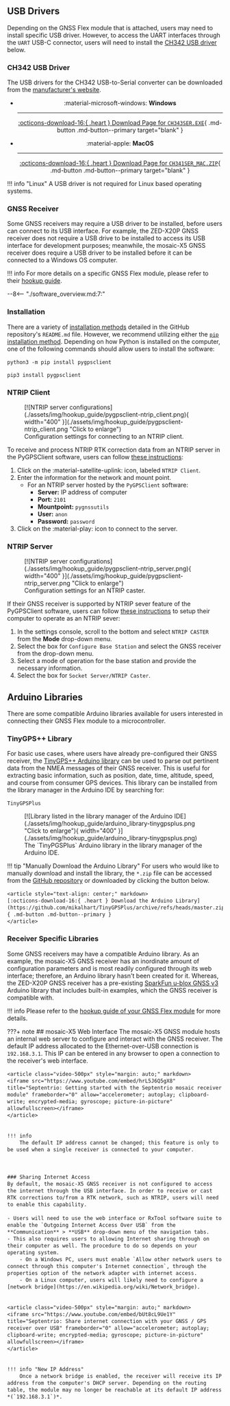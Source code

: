 ## USB Drivers
Depending on the GNSS Flex module that is attached, users may need to install specific USB driver. However, to access the UART interfaces through the `UART` USB-C connector, users will need to install the [CH342 USB driver](#ch342-usb-driver) below.


### CH342 USB Driver
The USB drivers for the CH342 USB-to-Serial converter can be downloaded from the [manufacturer's website](https://www.wch-ic.com/search?q=CH342&t=downloads).


<div class="grid cards" align="center" markdown>

-   :material-microsoft-windows: **Windows**

	---

	[:octicons-download-16:{ .heart } Download Page for `CH343SER.EXE`](https://www.wch-ic.com/downloads/CH343SER_EXE.html){ .md-button .md-button--primary target="blank" }


-   :material-apple: **MacOS**

	---

	[:octicons-download-16:{ .heart } Download Page for `CH341SER_MAC.ZIP`](https://www.wch-ic.com/downloads/CH34XSER_MAC_ZIP.html){ .md-button .md-button--primary target="blank" }

</div>


!!! info "Linux"
	A USB driver is not required for Linux based operating systems.



### GNSS Receiver
Some GNSS receivers may require a USB driver to be installed, before users can connect to its USB interface. For example, the ZED-X20P GNSS receiver does not require a USB drive to be installed to access its USB interface for development purposes; meanwhile, the mosaic-X5 GNSS receiver does require a USB driver to be installed before it can be connected to a Windows OS computer.


!!! info
	For more details on a specific GNSS Flex module, please refer to their [hookup guide](../modules.md).



<!-- Add snippet for the manufacturer's software and PyGPSClient -->
<!-- ========================================================================================================== -->

--8<-- "./software_overview.md:7:"

<!--  -->



### Installation
There are a variety of [installation methods](https://github.com/semuconsulting/PyGPSClient?tab=readme-ov-file#installation) detailed in the GitHub repository's `README.md` file. However, we recommend utilizing either the [`pip` installation method](https://github.com/semuconsulting/PyGPSClient?tab=readme-ov-file#install-using-pip). Depending on how Python is installed on the computer, one of the following commands should allow users to install the software:

```shell
python3 -m pip install pygpsclient
```

```shell
pip3 install pygpsclient
```



### NTRIP Client

<div class="grid" markdown>

<div markdown>

<figure markdown>
[![NTRIP server configurations](./assets/img/hookup_guide/pygpsclient-ntrip_client.png){ width="400" }](./assets/img/hookup_guide/pygpsclient-ntrip_client.png "Click to enlarge")
<figcaption markdown>Configuration settings for connecting to an NTRIP client.</figcaption>
</figure>

</div>


<div markdown>

To receive and process NTRIP RTK correction data from an NTRIP server in the PyGPSClient software, users can follow [these instructions](https://github.com/semuconsulting/PyGPSClient?tab=readme-ov-file#ntrip-client-facilities):

1. Click on the :material-satellite-uplink: icon, labeled `NTRIP Client`.
1. Enter the information for the network and mount point.
	- For an NTRIP server hosted by the `PyGPSClient` software:
		- **Server:** IP address of computer
		- **Port:** `2101`
		- **Mountpoint:** `pygnssutils`
		- **User:** `anon`
		- **Password:** `password`
1. Click on the :material-play: icon to connect to the server.

</div>

</div>



### NTRIP Server

<div class="grid" markdown>

<div markdown>

<figure markdown>
[![NTRIP server configurations](./assets/img/hookup_guide/pygpsclient-ntrip_server.png){ width="400" }](./assets/img/hookup_guide/pygpsclient-ntrip_server.png "Click to enlarge")
<figcaption markdown>Configuration settings for an NTRIP caster.</figcaption>
</figure>

</div>


<div markdown>

If their GNSS receiver is supported by NTRIP sever feature of the PyGPSClient software, users can follow [these instructions](https://github.com/semuconsulting/PyGPSClient?tab=readme-ov-file#socket-server--ntrip-caster-facilities) to setup their computer to operate as an NTRIP sever:

1. In the settings console, scroll to the bottom and select `NTRIP CASTER` from the **Mode** drop-down menu.
1. Select the box for `Configure Base Station` and select the GNSS receiver from the drop-down menu.
1. Select a mode of operation for the base station and provide the necessary information.
1. Select the box for `Socket Server/NTRIP Caster`.

</div>

</div>



## Arduino Libraries
There are some compatible Arduino libraries available for users interested in connecting their GNSS Flex module to a microcontroller.



### TinyGPS++ Library
For basic use cases, where users have already pre-configured their GNSS receiver, the [TinyGPS++ Arduino library](https://github.com/mikalhart/TinyGPSPlus) can be used to parse out pertinent data from the NMEA messages of their GNSS receiver. This is useful for extracting basic information, such as position, date, time, altitude, speed, and course from consumer GPS devices. This library can be installed from the library manager in the Arduino IDE by searching for:


	TinyGPSPlus


<div class="grid" markdown>

<div markdown>

<figure markdown>
[![Library listed in the library manager of the Arduino IDE](./assets/img/hookup_guide/arduino_library-tinygpsplus.png "Click to enlarge"){ width="400" }](./assets/img/hookup_guide/arduino_library-tinygpsplus.png)
<figcaption markdown>The `TinyPGSPlus` Arduino library in the library manager of the Arduino IDE.</figcaption>
</figure>

</div>


<div markdown>

!!! tip "Manually Download the Arduino Library"
	For users who would like to manually download and install the library, the `*.zip` file can be accessed from the [GitHub repository](https://github.com/mikalhart/TinyGPSPlus) or downloaded by clicking the button below.

	<article style="text-align: center;" markdown>
	[:octicons-download-16:{ .heart } Download the Arduino Library](https://github.com/mikalhart/TinyGPSPlus/archive/refs/heads/master.zip){ .md-button .md-button--primary }
	</article>

</div>

</div>



### Receiver Specific Libraries
Some GNSS receivers may have a compatible Arduino library. As an example, the mosaic-X5 GNSS receiver has an inordinate amount of configuration parameters and is most readily configured through its web interface; therefore, an Arduino library hasn't been created for it. Whereas, the ZED-X20P GNSS receiver has a pre-existing [SparkFun u-blox GNSS v3](https://github.com/mikalhart/TinyGPSPlus) Arduino library that includes built-in examples, which the GNSS receiver is compatible with.


!!! info
	Please refer to the [hookup guide of your GNSS Flex module](../modules.md) for more details.


???+ note
	## mosaic-X5 Web Interface
	The mosaic-X5 GNSS module hosts an internal web server to configure and interact with the GNSS receiver. The default IP address allocated to the Ethernet-over-USB connection is `192.168.3.1`. This IP can be entered in any browser to open a connection to the receiver's web interface.


	<article class="video-500px" style="margin: auto;" markdown>
	<iframe src="https://www.youtube.com/embed/hrL5J6Q5gX8" title="Septentrio: Getting started with the Septentrio mosaic receiver module" frameborder="0" allow="accelerometer; autoplay; clipboard-write; encrypted-media; gyroscope; picture-in-picture" allowfullscreen></iframe>
	</article>


	!!! info
		The default IP address cannot be changed; this feature is only to be used when a single receiver is connected to your computer.



	### Sharing Internet Access
	By default, the mosaic-X5 GNSS receiver is not configured to access the internet through the USB interface. In order to receive or cast RTK corrections to/from a RTK network, such as NTRIP, users will need to enable this capability.

	- Users will need to use the web interface or RxTool software suite to enable the `Outgoing Internet Access Over USB` from the **Communication** > **USB** drop-down menu of the navigation tabs.
	- This also requires users to allowing Internet sharing through on their computer as well. The procedure to do so depends on your operating system.
		- On a Windows PC, users must enable `Allow other network users to connect through this computer's Internet connection`, through the properties option of the network adapter with internet access.
		- On a Linux computer, users will likely need to configure a [network bridge](https://en.wikipedia.org/wiki/Network_bridge).


	<article class="video-500px" style="margin: auto;" markdown>
	<iframe src="https://www.youtube.com/embed/bUt8cL9Ue1Y" title="Septentrio: Share internet connection with your GNSS / GPS receiver over USB" frameborder="0" allow="accelerometer; autoplay; clipboard-write; encrypted-media; gyroscope; picture-in-picture" allowfullscreen></iframe>
	</article>


	!!! info "New IP Address"
		Once a network bridge is enabled, the receiver will receive its IP address from the computer's DHCP server. Depending on the routing table, the module may no longer be reachable at its default IP address *(`192.168.3.1`)*.
